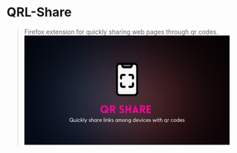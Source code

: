 # QRL-Share
>Firefox extension for quickly sharing web pages through qr codes.
![Project Banner](./Images/Repobanner.png)

